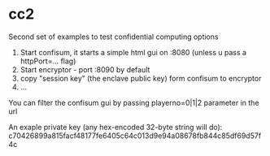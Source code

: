 # cc2

Second set of examples to test confidential computing options

1) Start confisum, it starts a simple html gui on :8080 (unless u pass a httpPort=... flag)
2) Start encryptor - port :8090 by default
3) copy "session key" (the enclave public key) form confisum to encryptor
4) ...

You can filter the confisum gui by passing playerno=0|1|2 parameter in the url

An exaple private key (any hex-encoded 32-byte string will do):
c70426899a815facf48177fe6405c64c013d9e94a08678fb844c85df69d57f4c
